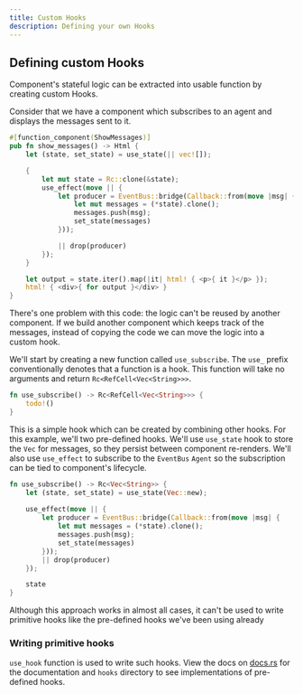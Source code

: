```yaml
---
title: Custom Hooks
description: Defining your own Hooks 
---
```


## Defining custom Hooks

Component's stateful logic can be extracted into usable function by creating custom Hooks. 

Consider that we have a component which subscribes to an agent and displays the messages sent to it.
```rust
#[function_component(ShowMessages)]
pub fn show_messages() -> Html {
    let (state, set_state) = use_state(|| vec![]);

    {
        let mut state = Rc::clone(&state);
        use_effect(move || {
            let producer = EventBus::bridge(Callback::from(move |msg| {
                let mut messages = (*state).clone();
                messages.push(msg);
                set_state(messages)
            }));

            || drop(producer)
        });
    }

    let output = state.iter().map(|it| html! { <p>{ it }</p> });
    html! { <div>{ for output }</div> }
}
```

There's one problem with this code: the logic can't be reused by another component.
If we build another component which keeps track of the messages, instead of copying the code we can move the logic into a custom hook.

We'll start by creating a new function called `use_subscribe`.
The `use_` prefix conventionally denotes that a function is a hook.
This function will take no arguments and return `Rc<RefCell<Vec<String>>>`.
```rust
fn use_subscribe() -> Rc<RefCell<Vec<String>>> {
    todo!()
}
```

This is a simple hook which can be created by combining other hooks. For this example, we'll two pre-defined hooks. 
We'll use `use_state` hook to store the `Vec` for messages, so they persist between component re-renders.
We'll also use `use_effect` to subscribe to the `EventBus` `Agent` so the subscription can be tied to component's lifecycle. 

```rust
fn use_subscribe() -> Rc<Vec<String>> {
    let (state, set_state) = use_state(Vec::new);
  
    use_effect(move || {
        let producer = EventBus::bridge(Callback::from(move |msg| {
            let mut messages = (*state).clone();
            messages.push(msg);
            set_state(messages)
        }));
        || drop(producer)
    });

    state
}
```

Although this approach works in almost all cases, it can't be used to write primitive hooks like the pre-defined hooks we've been using already 

### Writing primitive hooks

`use_hook` function is used to write such hooks. View the docs on [docs.rs]() for the documentation
and `hooks` directory to see implementations of pre-defined hooks.
